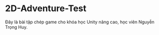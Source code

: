 # 2D-Adventure-Test
Đây là bài tập chép game cho khóa học Unity nâng cao, học viên Nguyễn Trọng Huy.
